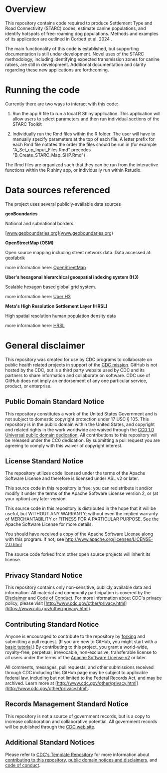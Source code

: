 # Overview 

This repository contains code required to produce Settlement Type and
Road Connectivity (STARC) codes, estimate canine populations, and
identify hotspots of free-roaming dog populations. Methods and examples
of its application are outlined in Corbett et al. 2024 <link>.

The main functionality of this code is established, but supporting
documentation is still under development. Novel uses of the STARC
methodology, including identifying expected transmission zones for
canine rabies, are still in development. Additional documentation and
clarity regarding these new applications are forthcoming.

# Running the code 

Currently there are two ways to interact with this code:

1.  Run the app.R file to run a local R Shiny application. This
    application will allow users to select parameters and then run
    individual sections of the STARC Toolkit

2.  Individually run the Rmd files within the R folder. The user will
    have to manually specify parameters at the top of each file. A
    letter prefix for each Rmd file notates the order the files should
    be run in (for example "A_Set_up_Input_Files.Rmd" precedes
    "B_Create_STARC_Map_SHP.Rmd")

The Rmd files are organized such that they can be run from the
interactive functions within the R shiny app, or individually run within
Rstudio.

# Data sources referenced 

The project uses several publicly-available data sources

**geoBoundaries**

National and subnational borders

[www.geoboundaries.org](www.geoboundaries.org)


**OpenStreetMap (OSM)**

Open source mapping including street network data. 
Data accessed at: [geofabrik](download.geofabrik.de)

more information here:
[OpenStreetMap](https://www.openstreetmap.org/about)

**Uber's hexagonal hierarchical geospatial indexing system (H3)**

Scalable hexagon based global grid system.

more information here: [Uber H3](https://www.uber.com/blog/h3/)

**Meta's High Resolution Settlement Layer (HRSL)**

High spatial resolution human population density data

more information here:
[HRSL](https://dataforgood.facebook.com/dfg/tools/high-resolution-population-density-maps)







# General disclaimer  
This repository was created for use by CDC programs to collaborate on public health related projects in support of the [CDC mission](https://www.cdc.gov/about/organization/mission.htm).  GitHub is not hosted by the CDC, but is a third party website used by CDC and its partners to share information and collaborate on software. CDC use of GitHub does not imply an endorsement of any one particular service, product, or enterprise. 

## Public Domain Standard Notice
This repository constitutes a work of the United States Government and is not
subject to domestic copyright protection under 17 USC § 105. This repository is in
the public domain within the United States, and copyright and related rights in
the work worldwide are waived through the [CC0 1.0 Universal public domain dedication](https://creativecommons.org/publicdomain/zero/1.0/).
All contributions to this repository will be released under the CC0 dedication. By
submitting a pull request you are agreeing to comply with this waiver of
copyright interest.

## License Standard Notice
The repository utilizes code licensed under the terms of the Apache Software
License and therefore is licensed under ASL v2 or later.

This source code in this repository is free: you can redistribute it and/or modify it under
the terms of the Apache Software License version 2, or (at your option) any
later version.

This source code in this repository is distributed in the hope that it will be useful, but WITHOUT ANY
WARRANTY; without even the implied warranty of MERCHANTABILITY or FITNESS FOR A
PARTICULAR PURPOSE. See the Apache Software License for more details.

You should have received a copy of the Apache Software License along with this
program. If not, see http://www.apache.org/licenses/LICENSE-2.0.html

The source code forked from other open source projects will inherit its license.

## Privacy Standard Notice
This repository contains only non-sensitive, publicly available data and
information. All material and community participation is covered by the
[Disclaimer](DISCLAIMER.md)
and [Code of Conduct](code-of-conduct.md).
For more information about CDC's privacy policy, please visit [http://www.cdc.gov/other/privacy.html](https://www.cdc.gov/other/privacy.html).

## Contributing Standard Notice
Anyone is encouraged to contribute to the repository by [forking](https://help.github.com/articles/fork-a-repo)
and submitting a pull request. (If you are new to GitHub, you might start with a
[basic tutorial](https://help.github.com/articles/set-up-git).) By contributing
to this project, you grant a world-wide, royalty-free, perpetual, irrevocable,
non-exclusive, transferable license to all users under the terms of the
[Apache Software License v2](http://www.apache.org/licenses/LICENSE-2.0.html) or
later.

All comments, messages, pull requests, and other submissions received through
CDC including this GitHub page may be subject to applicable federal law, including but not limited to the Federal Records Act, and may be archived. Learn more at [http://www.cdc.gov/other/privacy.html](http://www.cdc.gov/other/privacy.html).

## Records Management Standard Notice
This repository is not a source of government records, but is a copy to increase
collaboration and collaborative potential. All government records will be
published through the [CDC web site](http://www.cdc.gov).

## Additional Standard Notices
Please refer to [CDC's Template Repository](https://github.com/CDCgov/template) for more information about [contributing to this repository](https://github.com/CDCgov/template/blob/main/CONTRIBUTING.md), [public domain notices and disclaimers](https://github.com/CDCgov/template/blob/main/DISCLAIMER.md), and [code of conduct](https://github.com/CDCgov/template/blob/main/code-of-conduct.md).
